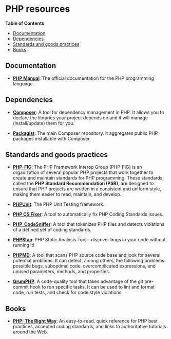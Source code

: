 # PHP resources

**Table of Contents**

- [Documentation](#documentation)
- [Dependencies](#dependencies)
- [Standards and goods practices](#standards-and-goods-practices)
- [Books](#books)

## Documentation

- **[PHP Manual](https://www.php.net/manual/en/index.php)**: The official documentation for the PHP programming language.

## Dependencies

- **[Composer](https://getcomposer.org/)**: A tool for dependency management in PHP. It allows you to declare the libraries your project depends on and it will manage (install/update) them for you.

- **[Packagist](https://packagist.org/)**: The main Composer repository. It aggregates public PHP packages installable with Composer.

## Standards and goods practices

- **[PHP-FIG](https://www.php-fig.org/)**: The PHP Framework Interop Group (PHP-FIG) is an organization of several popular PHP projects that work together to create and maintain standards for PHP programming. These standards, called the **PHP Standard Recommendation (PSR)**, are designed to ensure that PHP projects are written in a consistent and uniform style, making them easier to read, maintain, and develop.

- **[PHPUnit](https://phpunit.de/)**: The PHP Unit Testing framework.

- **[PHP CS Fixer](https://cs.symfony.com/)**: A tool to automatically fix PHP Coding Standards issues.

- **[PHP_CodeSniffer](https://github.com/squizlabs/PHP_CodeSniffer)**: A tool that tokenizes PHP files and detects violations of a defined set of coding standards.

- **[PHPStan](https://phpstan.org/)**: PHP Static Analysis Tool - discover bugs in your code without running it!

- **[PHPMD](https://phpmd.org/)**: A tool that scans PHP source code base and look for several potential problems. It can detect, among others, the following problems: possible bugs, suboptimal code, overcomplicated expressions, and unused parameters, methods, and properties.

- **[GrumPHP](https://github.com/phpro/grumphp)**: A code-quality tool that takes advantage of the git pre-commit hook to run specific tasks. It can be used to lint and format code, run tests, and check for code style violations.

## Books

- **[PHP: The Right Way](https://phptherightway.com/)**: An easy-to-read, quick reference for PHP best practices, accepted coding standards, and links to authoritative tutorials around the Web.
